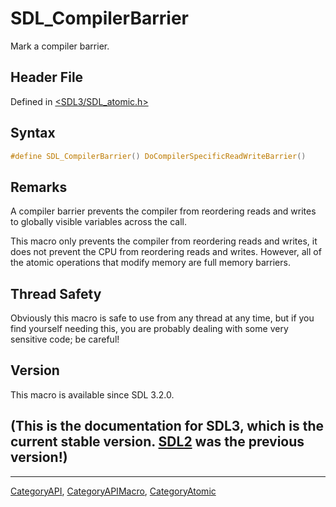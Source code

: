 # SDL_CompilerBarrier

Mark a compiler barrier.

## Header File

Defined in [<SDL3/SDL_atomic.h>](https://github.com/libsdl-org/SDL/blob/main/include/SDL3/SDL_atomic.h)

## Syntax

```c
#define SDL_CompilerBarrier() DoCompilerSpecificReadWriteBarrier()
```

## Remarks

A compiler barrier prevents the compiler from reordering reads and writes
to globally visible variables across the call.

This macro only prevents the compiler from reordering reads and writes, it
does not prevent the CPU from reordering reads and writes. However, all of
the atomic operations that modify memory are full memory barriers.

## Thread Safety

Obviously this macro is safe to use from any thread at any time, but if you
find yourself needing this, you are probably dealing with some very
sensitive code; be careful!

## Version

This macro is available since SDL 3.2.0.

## (This is the documentation for SDL3, which is the current stable version. [SDL2](https://wiki.libsdl.org/SDL2/) was the previous version!)



----
[CategoryAPI](CategoryAPI), [CategoryAPIMacro](CategoryAPIMacro), [CategoryAtomic](CategoryAtomic)

